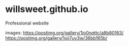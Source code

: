 # willsweet.github.io
Professional website

images:
https://postimg.org/gallery/1io0nqttc/a8b80163/
https://postimg.org/gallery/1oii7uy3w/36bb165b/